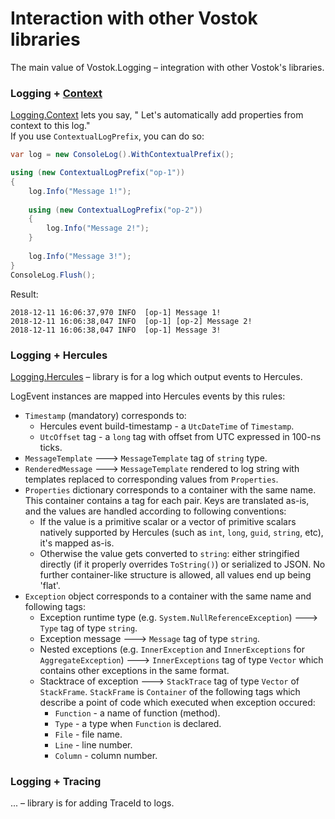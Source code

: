 # Interaction with other Vostok libraries

The main value of Vostok.Logging – integration with other Vostok's libraries. 

### Logging + [Context](https://vostok.gitbook.io/context/)

[Logging.Context](https://github.com/vostok/logging.context) lets you say, " Let's automatically add properties from context to this log."  
If you use `ContextualLogPrefix`, you can do so:

```csharp
var log = new ConsoleLog().WithContextualPrefix();

using (new ContextualLogPrefix("op-1"))
{
    log.Info("Message 1!");
    
    using (new ContextualLogPrefix("op-2"))
    {
        log.Info("Message 2!");
    }               
    
    log.Info("Message 3!");
}
ConsoleLog.Flush();
```

Result:

```aspnet
2018-12-11 16:06:37,970 INFO  [op-1] Message 1!
2018-12-11 16:06:38,047 INFO  [op-1] [op-2] Message 2!
2018-12-11 16:06:38,047 INFO  [op-1] Message 3!
```

### Logging + Hercules

[Logging.Hercules](https://github.com/vostok/logging.hercules) – library is for a log which output events to Hercules.

LogEvent instances are mapped into Hercules events by this rules:

* `Timestamp` \(mandatory\) corresponds to:
  * Hercules event build-timestamp - a `UtcDateTime` of `Timestamp`.
  * `UtcOffset` tag - a `long` tag with offset from UTC expressed in 100-ns ticks. 
* `MessageTemplate` ---&gt; `MessageTemplate` tag of `string` type. 
* `RenderedMessage` ---&gt; `MessageTemplate` rendered to log string with templates replaced to corresponding values from `Properties`. 
* `Properties` dictionary corresponds to a container with the same name. This container contains a tag for each pair. Keys are translated as-is, and the values are handled according to following conventions:
  * If the value is a primitive scalar or a vector of primitive scalars natively supported by Hercules \(such as `int`, `long`, `guid`, `string`, etc\), it's mapped as-is.
  * Otherwise the value gets converted to `string`: either stringified directly \(if it properly overrides `ToString()`\) or serialized to JSON. No further container-like structure is allowed, all values end up being 'flat'. 
* `Exception` object corresponds to a container with the same name and following tags:
  * Exception runtime type \(e.g. `System.NullReferenceException`\) ---&gt; `Type` tag of type `string`.
  * Exception message ---&gt; `Message` tag of type `string`.
  * Nested exceptions \(e.g. `InnerException` and `InnerExceptions` for `AggregateException`\) ---&gt; `InnerExceptions` tag of type `Vector` which contains other exceptions in the same format.
  * Stacktrace of exception ---&gt; `StackTrace` tag of type `Vector` of `StackFrame`. `StackFrame` is `Container` of the following tags which describe a point of code which executed when exception occured:
    * `Function` - a name of function \(method\).
    * `Type` - a type when `Function` is declared.
    * `File` - file name.
    * `Line` - line number.
    * `Column` - column number.

### Logging + Tracing

... – library is for adding TraceId to logs.

